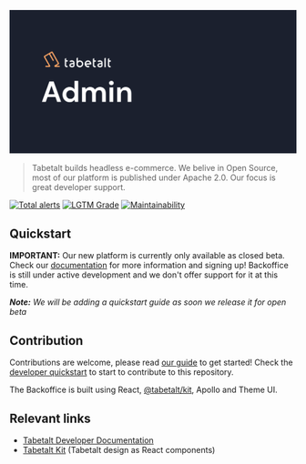 ![Backoffice Banner][banner]

> Tabetalt builds headless e-commerce. We belive in Open Source, most of our platform is
> published under Apache 2.0. Our focus is great developer support.

[![Total alerts][lgtm-badge]][lgtm-alerts]
[![LGTM Grade][lgtm-grade]][lgtm-alerts]
[![Maintainability][codeclimate-badge]][codeclimate]

## Quickstart

**IMPORTANT:** Our new platform is currently only available as closed beta. Check our
[documentation][docs] for more information and signing up! Backoffice is still under
active development and we don't offer support for it at this time.

_**Note:** We will be adding a quickstart guide as soon we release it for
open beta_

## Contribution

Contributions are welcome, please read [our guide][contributing] to
get started! Check the [developer quickstart][dev-start] to
start to contribute to this repository.

The Backoffice is built using React, [@tabetalt/kit][kit], Apollo
and Theme UI.

## Relevant links

- [Tabetalt Developer Documentation][docs]
- [Tabetalt Kit][kit] (Tabetalt design as React components)

[banner]: ./.github/assets/header.jpg
[docs]: https://docs.tabetalt.no/
[dev-start]: docs/QUICKSTART.md
[kit]: https://github.com/tabetalt/kit
[contributing]: https://github.com/tabetalt/.github/blob/main/.github/CONTRIBUTING.md
[codeclimate-badge]: https://img.shields.io/codeclimate/maintainability/tabetalt/backoffice
[codeclimate]: https://codeclimate.com/github/tabetalt/backoffice/maintainability
[lgtm-badge]: https://img.shields.io/lgtm/alerts/g/tabetalt/backoffice.svg?logo=lgtm&logoWidth=18
[lgtm-alerts]: https://lgtm.com/projects/g/tabetalt/backoffice/alerts/
[lgtm-grade]: https://img.shields.io/lgtm/grade/javascript/github/tabetalt/backoffice
